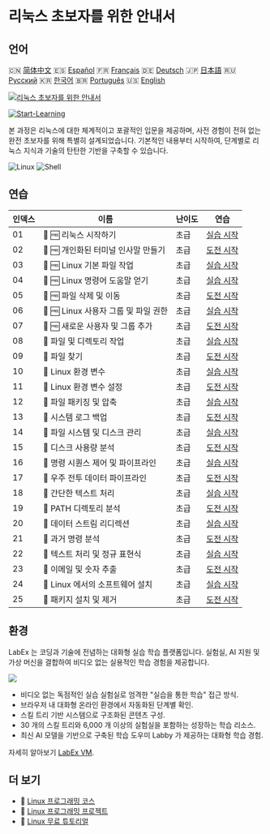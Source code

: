 # 리눅스 초보자를 위한 안내서

## 언어

🇨🇳 [简体中文](README_zh.md) 🇪🇸 [Español](README_es.md) 🇫🇷 [Français](README_fr.md) 🇩🇪 [Deutsch](README_de.md) 🇯🇵 [日本語](README_ja.md) 🇷🇺 [Русский](README_ru.md) 🇰🇷 [한국어](README_ko.md) 🇧🇷 [Português](README_pt.md) 🇺🇸 [English](README.md) 

[![리눅스 초보자를 위한 안내서](https://cover-creator.labex.io/linux-for-noobs.png?lang=ko)](https://labex.io/ko/courses/linux-for-noobs)

[![Start-Learning](https://img.shields.io/badge/Start-Learning-whitesmoke?style=for-the-badge)](https://labex.io/ko/courses/linux-for-noobs)

본 과정은 리눅스에 대한 체계적이고 포괄적인 입문을 제공하며, 사전 경험이 전혀 없는 완전 초보자를 위해 특별히 설계되었습니다. 기본적인 내용부터 시작하여, 단계별로 리눅스 지식과 기술의 탄탄한 기반을 구축할 수 있습니다.

![Linux](https://img.shields.io/badge/Linux-whitesmoke?style=for-the-badge&logo=linux)
![Shell](https://img.shields.io/badge/Shell-whitesmoke?style=for-the-badge&logo=shell)


## 연습

|   인덱스 | 이름                                 | 난이도   | 연습                                                                                                                      |
|----------|--------------------------------------|----------|---------------------------------------------------------------------------------------------------------------------------|
|       01 | 📖 🆓 리눅스 시작하기                | 초급     | <a target='_blank' href='https://labex.io/ko/tutorials/linux-getting-started-with-linux-446315'>실습 시작</a>             |
|       02 | 🎯 🆓 개인화된 터미널 인사말 만들기  | 초급     | <a target='_blank' href='https://labex.io/ko/tutorials/linux-create-personalized-terminal-greeting-446322'>도전 시작</a>  |
|       03 | 📖 🆓 Linux 기본 파일 작업           | 초급     | <a target='_blank' href='https://labex.io/ko/tutorials/linux-basic-file-operations-in-linux-18001'>실습 시작</a>          |
|       04 | 📖 🆓 Linux 명령어 도움말 얻기       | 초급     | <a target='_blank' href='https://labex.io/ko/tutorials/linux-get-help-on-linux-commands-18000'>실습 시작</a>              |
|       05 | 🎯 🆓 파일 삭제 및 이동              | 초급     | <a target='_blank' href='https://labex.io/ko/tutorials/linux-delete-and-move-files-7777'>도전 시작</a>                    |
|       06 | 📖 🆓 Linux 사용자 그룹 및 파일 권한 | 초급     | <a target='_blank' href='https://labex.io/ko/tutorials/linux-linux-user-group-and-file-permissions-18002'>실습 시작</a>   |
|       07 | 🎯 🆓 새로운 사용자 및 그룹 추가     | 초급     | <a target='_blank' href='https://labex.io/ko/tutorials/linux-add-new-user-and-group-17987'>도전 시작</a>                  |
|       08 | 📖  파일 및 디렉토리 작업            | 초급     | <a target='_blank' href='https://labex.io/ko/tutorials/linux-file-and-directory-operations-17997'>실습 시작</a>           |
|       09 | 🎯  파일 찾기                        | 초급     | <a target='_blank' href='https://labex.io/ko/tutorials/linux-find-a-file-17993'>도전 시작</a>                             |
|       10 | 📖  Linux 환경 변수                  | 초급     | <a target='_blank' href='https://labex.io/ko/tutorials/linux-environment-variables-in-linux-385274'>실습 시작</a>         |
|       11 | 🎯  Linux 환경 변수 설정             | 초급     | <a target='_blank' href='https://labex.io/ko/tutorials/linux-configure-linux-environment-variables-437861'>도전 시작</a>  |
|       12 | 📖  파일 패키징 및 압축              | 초급     | <a target='_blank' href='https://labex.io/ko/tutorials/linux-file-packaging-and-compression-385413'>실습 시작</a>         |
|       13 | 🎯  시스템 로그 백업                 | 초급     | <a target='_blank' href='https://labex.io/ko/tutorials/linux-backup-system-log-17989'>도전 시작</a>                       |
|       14 | 📖  파일 시스템 및 디스크 관리       | 초급     | <a target='_blank' href='https://labex.io/ko/tutorials/linux-file-system-and-disk-management-17999'>실습 시작</a>         |
|       15 | 🎯  디스크 사용량 분석               | 초급     | <a target='_blank' href='https://labex.io/ko/tutorials/linux-analyzing-disk-usage-7775'>도전 시작</a>                     |
|       16 | 📖  명령 시퀀스 제어 및 파이프라인   | 초급     | <a target='_blank' href='https://labex.io/ko/tutorials/linux-sequence-control-and-pipeline-17994'>실습 시작</a>           |
|       17 | 🎯  우주 전투 데이터 파이프라인      | 초급     | <a target='_blank' href='https://labex.io/ko/tutorials/linux-space-battle-data-pipeline-385343'>도전 시작</a>             |
|       18 | 📖  간단한 텍스트 처리               | 초급     | <a target='_blank' href='https://labex.io/ko/tutorials/linux-simple-text-processing-18004'>실습 시작</a>                  |
|       19 | 🎯  PATH 디렉토리 분석               | 초급     | <a target='_blank' href='https://labex.io/ko/tutorials/linux-analyzing-path-directories-385344'>도전 시작</a>             |
|       20 | 📖  데이터 스트림 리디렉션           | 초급     | <a target='_blank' href='https://labex.io/ko/tutorials/linux-data-stream-redirection-17995'>실습 시작</a>                 |
|       21 | 🎯  과거 명령 분석                   | 초급     | <a target='_blank' href='https://labex.io/ko/tutorials/linux-analyze-historical-commands-17988'>도전 시작</a>             |
|       22 | 📖  텍스트 처리 및 정규 표현식       | 초급     | <a target='_blank' href='https://labex.io/ko/tutorials/linux-text-processing-and-regular-expressions-18003'>실습 시작</a> |
|       23 | 🎯  이메일 및 숫자 추출              | 초급     | <a target='_blank' href='https://labex.io/ko/tutorials/linux-extracting-mails-and-numbers-17991'>도전 시작</a>            |
|       24 | 📖  Linux 에서의 소프트웨어 설치     | 초급     | <a target='_blank' href='https://labex.io/ko/tutorials/linux-software-installation-on-linux-18005'>실습 시작</a>          |
|       25 | 🎯  패키지 설치 및 제거              | 초급     | <a target='_blank' href='https://labex.io/ko/tutorials/linux-installing-and-removing-packages-385380'>도전 시작</a>       |

## 환경

LabEx 는 코딩과 기술에 전념하는 대화형 실습 학습 플랫폼입니다. 실험실, AI 지원 및 가상 머신을 결합하여 비디오 없는 실용적인 학습 경험을 제공합니다.

![](https://tutorial-screenshot.getvm.io/images/vm-1725247253.png)

- 비디오 없는 독점적인 실습 실험실로 엄격한 "실습을 통한 학습" 접근 방식.
- 브라우저 내 대화형 온라인 환경에서 자동화된 단계별 확인.
- 스킬 트리 기반 시스템으로 구조화된 콘텐츠 구성.
- 30 개의 스킬 트리와 6,000 개 이상의 실험실을 포함하는 성장하는 학습 리소스.
- 최신 AI 모델을 기반으로 구축된 학습 도우미 Labby 가 제공하는 대화형 학습 경험.

자세히 알아보기 [LabEx VM](https://support.labex.io/using-labex/virtual-machine).

## 더 보기

- 🔗 [Linux 프로그래밍 코스](https://github.com/labex-labs/awesome-programming-courses)
- 🔗 [Linux 프로그래밍 프로젝트](https://github.com/labex-labs/awesome-programming-projects)
- 🔗 [Linux 무료 튜토리얼](https://github.com/labex-labs/linux-free-tutorials)

